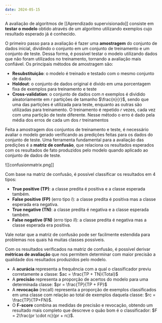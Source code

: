 ```yaml
---
date: 2024-05-15
---
```


A avaliação de algoritmos de [[Aprendizado supervisionado]] consiste em **testar o modelo** obtido através de um algoritmo utilizando exemplos cujo resultado esperado já é conhecido.

O primeiro passo para a avaliação é fazer uma **amostragem** do conjunto de dados inicial, dividindo o conjunto em um conjunto de treinamento e um conjunto de teste. Dessa forma, é possível testar o modelo utilizando dados que não foram utilizados no treinamento, tornando a avaliação mais confiável. Os principais métodos de amostragem são:

-   **Resubstituição**: o modelo é treinado e testado com o mesmo conjunto de dados
-   **Holdout**: o conjunto de dados original é divido em uma porcentagem fixa de exemplos para treinamento e teste
-   **Cross-validation**: o conjunto de dados com $n$ exemplos é dividido aleatoriamente em $r$ partições de tamanho $\frac{n}{r}$, sendo que uma das partições é utilizada para teste, enquanto as outras são utilizadas para treinamento. O treinamento é repetido $r$ vezes, cada vez com uma partição de teste diferente. Nesse método o erro é dado pela média dos erros de cada um dos $r$ treinamentos

Feita a amostragem dos conjuntos de treinamento e teste, é necessário avaliar o modelo gerado verificando as predições feitas para os dados do conjunto de teste. Uma ferramenta fundamental para a avaliação das predições é a **matriz de confusão**, que relaciona os resultados esperados com os resultados de fato produzidos pelo modelo quando aplicado ao conjunto de dados de teste.

![[confusionmatrix.png]]

Com base na matriz de confusão, é possível classificar os resultados em $4$ tipos:

-   **True positive (TP)**: a classe predita é positiva e a classe esperada também.
-   **False positive (FP)** (erro tipo $I$): a classe predita é positiva mas a classe esperada era negativa.
-   **True negative (TN)**: a classe predita é negativa e a classe esperada também.
-   **False negative (FN)** (erro tipo $II$): a classe predita é negativa mas a classe esperada era positiva.

Vale notar que a matriz de confusão pode ser facilmente estendida para problemas nos quais há muitas classes possíveis.

Com os resultados verificados na matriz de confusão, é possível derivar **métricas de avaliação** que nos permitem determinar com maior precisão a qualidade dos resultados produzidos pelo modelo.

-   A **acurácia** representa a frequência com a qual o classificador previu corretamente a classe: $ac = \frac{TP + TN}{Total}$
-   A **precisão** representa a proporção de acertos do modelo para uma determinada classe: $pr = \frac{TP}{TP + FP}$
-   A **revocação** (recall) representa a proporção de exemplos classificados em uma classe com relação ao total de exemplos daquela classe: $rc = \frac{TP}{TP+FN}$.
-   O **F-score** combina as medidas de precisão e revocação, obtendo um resultado mais completo que descreve o quão bom é o classificador: $F = 2\frac{pr \cdot rc}{pr + rc}$.